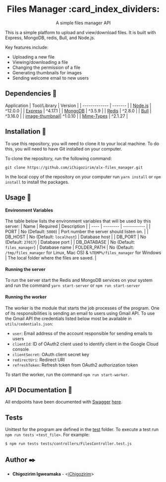 <h1 align="center">Files Manager :card_index_dividers:</h1>
<p align="center">A simple files manager API</p>
This is a simple platform to upload and view/download files. It is built with Express, MongoDB, redis, Bull, and Node.js.

Key features include: 
- Uploading a new file
- Viewing/downloading a file
- Changing the permission of a file
- Generating thumbnails for images
- Sending welcome email to new users

## Dependencies :couple:
Application
|  Tool/Library  |  Version  |
|  ------------- |  -------  |
|  [Node.js](https://nodejs.org)       |  ^12.0.0  |
|  [Express](https://expressjs.com)       |  ^4.17.1  |
|  [MongoDB](https://www.mongodb.com)       |  ^3.5.9   |
|  [Redis](https://redis.io)         |  ^2.8.0   |
|  [Bull](https://github.com/OptimalBits/bull)          |  ^3.16.0  |
|  [image-thumbnail](https://www.npmjs.com/package/image-thumbnail)| ^1.0.10  |
|  [Mime-Types](https://www.npmjs.com/package/mime-types)     |  ^2.1.27   |

## Installation :rocket:
To use this repository, you will need to clone it to your local machine. To do this, you will need to have Git installed on your computer.

To clone the repository, run the following command:
```
git clone https://github.com/iChigozirim/alx-files_manager.git
```
In the local copy of the repository on your computer run `yarn install` or `npm install` to install the packages.

## Usage :bicyclist:
#### Environment Variables
The table below lists the environment variables that will be used by this server:
|  Name  |  Required  |  Description  |
|  ----  |  --------  |  -----------  |
|  PORT  |  No (Default: `5000`)  | Port number the server should listen on. |
|  DB_HOST  | No (Default: `localhost`) |  Database host  |
|  DB_PORT  | No (Default: `27017`)  | Database port  |
|  DB_DATABASE  | No (Default: `files_manager`)  | Database name
|  FOLDER_PATH  | No (Default: `/tmp/files_manager` for Linux, Mac OS) & `%TEMP%/files_manager` for Windows | The local folder where the files are saved. |

#### Running the server
To run the server start the Redis and MongoDB services on your system and run the command `yarn start-server` or `npm run start-server`
#### Running the worker
The worker is the module that starts the job processes of the program. One of its responsibilities is sending an email to users using Gmail API. To use the Gmail API the credentials listed below most be available in `utils/cedentials.json`:
- `user`: Email address of the account responsible for sending emails to users
- `clientId`: ID of OAuth2 client used to identify client in the Google Cloud console 
- `clientSecret`: OAuth client secret key
- `redirectUri`: Redirect URI
- `refreshToken`: Refresh token from OAuth2 authorization token  

To start the worker, run the command `npm run start-worker`.

## API Documentation :round_pushpin:
All endpoints have been documented with [Swagger](https:swagger.io) [here](http://54.144.2.187:5000/api-docs).

## Tests
Unittest for the program are defined in the [test](./tests) folder. To execute a test run `npm run tests <test_file>`. For example:
```
$ npm run tests tests/controllers/FilesController.test.js
```

## Author :black_nib:

* **Chigozirim Igweamaka** - <[iChigozirim](https://github.com/iChigozirim)>
